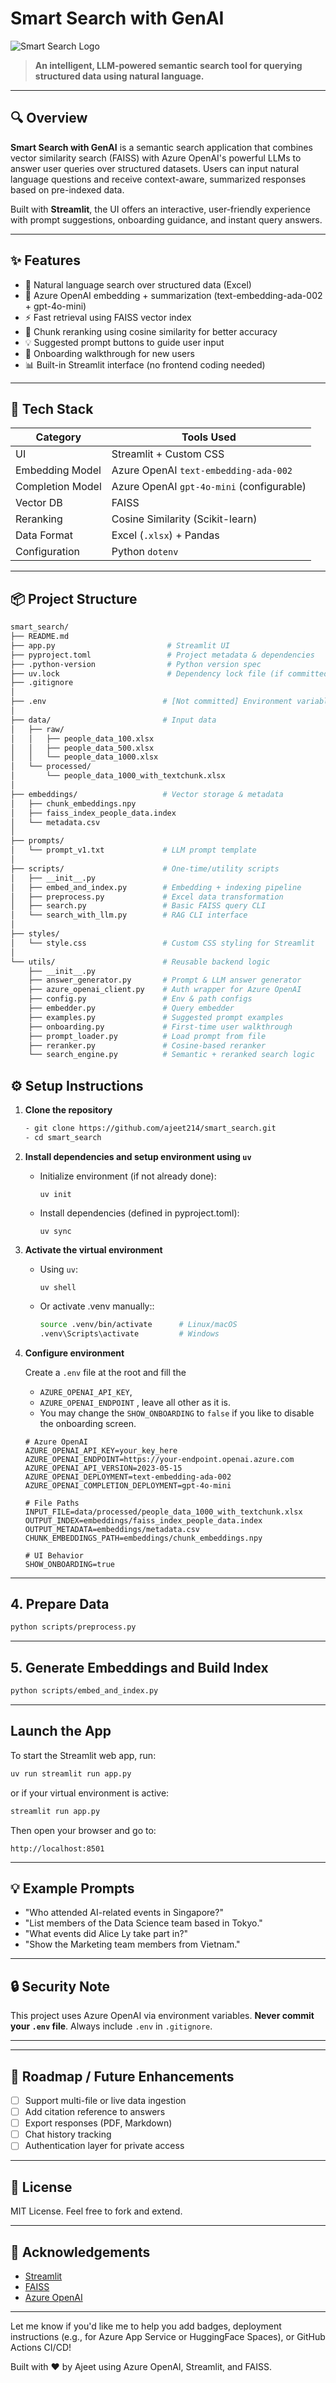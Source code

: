 # Smart Search with GenAI

![Smart Search Logo](data/logo/smart_search_logo.png)

> **An intelligent, LLM-powered semantic search tool for querying structured data using natural language.**

---

## 🔍 Overview

**Smart Search with GenAI** is a semantic search application that combines vector similarity search (FAISS) with Azure OpenAI's powerful LLMs to answer user queries over structured datasets. Users can input natural language questions and receive context-aware, summarized responses based on pre-indexed data.

Built with **Streamlit**, the UI offers an interactive, user-friendly experience with prompt suggestions, onboarding guidance, and instant query answers.

---

## ✨ Features

* 🔎 Natural language search over structured data (Excel)
* 🧠 Azure OpenAI embedding + summarization (text-embedding-ada-002 + gpt-4o-mini)
* ⚡ Fast retrieval using FAISS vector index
* 🔁 Chunk reranking using cosine similarity for better accuracy
* 💡 Suggested prompt buttons to guide user input
* 👋 Onboarding walkthrough for new users
* 📊 Built-in Streamlit interface (no frontend coding needed)

---

## 🧱 Tech Stack

| Category         | Tools Used                                |
| ---------------- | ----------------------------------------- |
| UI               | Streamlit + Custom CSS                    |
| Embedding Model  | Azure OpenAI `text-embedding-ada-002`     |
| Completion Model | Azure OpenAI `gpt-4o-mini` (configurable) |
| Vector DB        | FAISS                                     |
| Reranking        | Cosine Similarity (Scikit-learn)          |
| Data Format      | Excel (`.xlsx`) + Pandas                  |
| Configuration    | Python `dotenv`                           |

---
## 📦 Project Structure

```bash
smart_search/
├── README.md
├── app.py                         # Streamlit UI
├── pyproject.toml                 # Project metadata & dependencies
├── .python-version                # Python version spec
├── uv.lock                        # Dependency lock file (if committed)
├── .gitignore
│
├── .env                          # [Not committed] Environment variables
│
├── data/                         # Input data
│   ├── raw/
│   │   ├── people_data_100.xlsx
│   │   ├── people_data_500.xlsx
│   │   └── people_data_1000.xlsx
│   └── processed/
│       └── people_data_1000_with_textchunk.xlsx
│
├── embeddings/                   # Vector storage & metadata
│   ├── chunk_embeddings.npy
│   ├── faiss_index_people_data.index
│   └── metadata.csv
│
├── prompts/
│   └── prompt_v1.txt             # LLM prompt template
│
├── scripts/                      # One-time/utility scripts
│   ├── __init__.py
│   ├── embed_and_index.py        # Embedding + indexing pipeline
│   ├── preprocess.py             # Excel data transformation
│   ├── search.py                 # Basic FAISS query CLI
│   └── search_with_llm.py        # RAG CLI interface
│
├── styles/
│   └── style.css                 # Custom CSS styling for Streamlit
│
└── utils/                        # Reusable backend logic
    ├── __init__.py
    ├── answer_generator.py       # Prompt & LLM answer generator
    ├── azure_openai_client.py    # Auth wrapper for Azure OpenAI
    ├── config.py                 # Env & path configs
    ├── embedder.py               # Query embedder
    ├── examples.py               # Suggested prompt examples
    ├── onboarding.py             # First-time user walkthrough
    ├── prompt_loader.py          # Load prompt from file
    ├── reranker.py               # Cosine-based reranker
    └── search_engine.py          # Semantic + reranked search logic
```

## ⚙️ Setup Instructions


1. **Clone the repository**

   ```bash
   - git clone https://github.com/ajeet214/smart_search.git
   - cd smart_search

2. **Install dependencies and setup environment using `uv`**

   - Initialize environment (if not already done):

     ```uv init```
   - Install dependencies (defined in pyproject.toml):
  
     ```uv sync```

3. **Activate the virtual environment**

   - Using `uv`:

     ```uv shell```
   - Or activate .venv manually::
     ```bash
     source .venv/bin/activate      # Linux/macOS
     .venv\Scripts\activate         # Windows
     ```

4. **Configure environment**

    Create a `.env` file at the root and fill the 
    - `AZURE_OPENAI_API_KEY`, 
    - `AZURE_OPENAI_ENDPOINT`
    , leave all other as it is.
    - You may change the `SHOW_ONBOARDING` to `false` if you like to disable the onboarding screen.
    
    ```env
    # Azure OpenAI
    AZURE_OPENAI_API_KEY=your_key_here
    AZURE_OPENAI_ENDPOINT=https://your-endpoint.openai.azure.com
    AZURE_OPENAI_API_VERSION=2023-05-15
    AZURE_OPENAI_DEPLOYMENT=text-embedding-ada-002
    AZURE_OPENAI_COMPLETION_DEPLOYMENT=gpt-4o-mini
    
    # File Paths
    INPUT_FILE=data/processed/people_data_1000_with_textchunk.xlsx
    OUTPUT_INDEX=embeddings/faiss_index_people_data.index
    OUTPUT_METADATA=embeddings/metadata.csv
    CHUNK_EMBEDDINGS_PATH=embeddings/chunk_embeddings.npy
    
    # UI Behavior
    SHOW_ONBOARDING=true
    ```
---

## 4. Prepare Data

```bash
python scripts/preprocess.py
```
---

## 5. Generate Embeddings and Build Index

```bash
python scripts/embed_and_index.py
```
---
## Launch the App
To start the Streamlit web app, run:
```bash
uv run streamlit run app.py
```
or if your virtual environment is active:
```bash
streamlit run app.py
```
Then open your browser and go to:
```commandline
http://localhost:8501
```
---

## 💡 Example Prompts

* "Who attended AI-related events in Singapore?"
* "List members of the Data Science team based in Tokyo."
* "What events did Alice Ly take part in?"
* "Show the Marketing team members from Vietnam."

---

## 🔒 Security Note

This project uses Azure OpenAI via environment variables. **Never commit your `.env` file**. Always include `.env` in `.gitignore`.

---

---

## 🚀 Roadmap / Future Enhancements

* [ ] Support multi-file or live data ingestion
* [ ] Add citation reference to answers
* [ ] Export responses (PDF, Markdown)
* [ ] Chat history tracking
* [ ] Authentication layer for private access

---

## 📄 License

MIT License. Feel free to fork and extend.

---

## 🙌 Acknowledgements

* [Streamlit](https://streamlit.io/)
* [FAISS](https://github.com/facebookresearch/faiss)
* [Azure OpenAI](https://learn.microsoft.com/en-us/azure/cognitive-services/openai/)

---

Let me know if you'd like me to help you add badges, deployment instructions (e.g., for Azure App Service or HuggingFace Spaces), or GitHub Actions CI/CD!

Built with ❤️ by Ajeet using Azure OpenAI, Streamlit, and FAISS.
